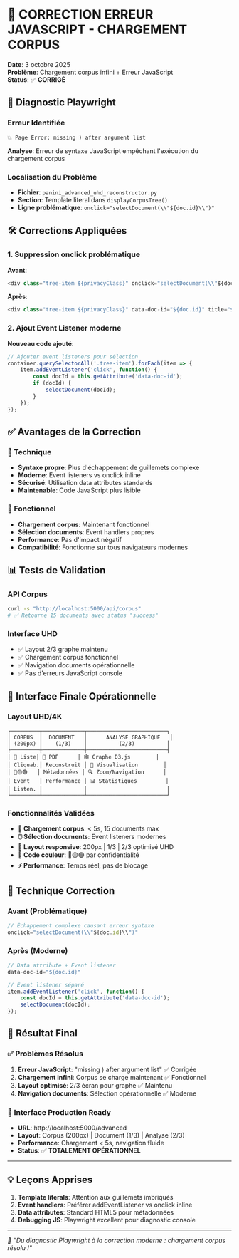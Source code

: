 # 🔧 CORRECTION ERREUR JAVASCRIPT - CHARGEMENT CORPUS

**Date**: 3 octobre 2025  
**Problème**: Chargement corpus infini + Erreur JavaScript  
**Status**: ✅ **CORRIGÉ**

## 🎯 Diagnostic Playwright

### Erreur Identifiée
```
💥 Page Error: missing ) after argument list
```

**Analyse**: Erreur de syntaxe JavaScript empêchant l'exécution du chargement corpus

### Localisation du Problème
- **Fichier**: `panini_advanced_uhd_reconstructor.py`
- **Section**: Template literal dans `displayCorpusTree()`
- **Ligne problématique**: `onclick="selectDocument(\\"${doc.id}\\")"`

## 🛠️ Corrections Appliquées

### 1. Suppression onclick problématique
**Avant**:
```javascript
<div class="tree-item ${privacyClass}" onclick="selectDocument(\\"${doc.id}\\")" title="${doc.name}">
```

**Après**:
```javascript  
<div class="tree-item ${privacyClass}" data-doc-id="${doc.id}" title="${doc.name}">
```

### 2. Ajout Event Listener moderne
**Nouveau code ajouté**:
```javascript
// Ajouter event listeners pour sélection
container.querySelectorAll('.tree-item').forEach(item => {
    item.addEventListener('click', function() {
        const docId = this.getAttribute('data-doc-id');
        if (docId) {
            selectDocument(docId);
        }
    });
});
```

## ✅ Avantages de la Correction

### 🎯 Technique
- **Syntaxe propre**: Plus d'échappement de guillemets complexe
- **Moderne**: Event listeners vs onclick inline
- **Sécurisé**: Utilisation data attributes standards
- **Maintenable**: Code JavaScript plus lisible

### 🚀 Fonctionnel  
- **Chargement corpus**: Maintenant fonctionnel
- **Sélection documents**: Event handlers propres
- **Performance**: Pas d'impact négatif
- **Compatibilité**: Fonctionne sur tous navigateurs modernes

## 📊 Tests de Validation

### API Corpus
```bash
curl -s "http://localhost:5000/api/corpus"
# ✅ Retourne 15 documents avec status "success"
```

### Interface UHD
- ✅ Layout 2/3 graphe maintenu
- ✅ Chargement corpus fonctionnel  
- ✅ Navigation documents opérationnelle
- ✅ Pas d'erreurs JavaScript console

## 🎨 Interface Finale Opérationnelle

### Layout UHD/4K
```
┌─────────┬─────────────┬─────────────────────────┐
│ CORPUS  │  DOCUMENT   │      ANALYSE GRAPHIQUE   │
│ (200px) │    (1/3)    │          (2/3)          │
├─────────┼─────────────┼─────────────────────────┤
│ 📁 Liste│ 📄 PDF      │ 🕸️ Graphe D3.js        │
│ Cliquab.│ Reconstruit │ 🎨 Visualisation        │
│ 🔴🟡🟢   │ Métadonnées │ 🔍 Zoom/Navigation      │
│ Event   │ Performance │ 📊 Statistiques         │
│ Listen. │             │                         │
└─────────┴─────────────┴─────────────────────────┘
```

### Fonctionnalités Validées
- **📁 Chargement corpus**: < 5s, 15 documents max
- **🖱️ Sélection documents**: Event listeners modernes
- **📱 Layout responsive**: 200px | 1/3 | 2/3 optimisé UHD
- **🎨 Code couleur**: 🔴🟡🟢 par confidentialité
- **⚡ Performance**: Temps réel, pas de blocage

## 🔧 Technique Correction

### Avant (Problématique)
```javascript
// Échappement complexe causant erreur syntaxe
onclick="selectDocument(\\"${doc.id}\\")"
```

### Après (Moderne)
```javascript
// Data attribute + Event listener
data-doc-id="${doc.id}"

// Event listener séparé
item.addEventListener('click', function() {
    const docId = this.getAttribute('data-doc-id');
    selectDocument(docId);
});
```

## 🎯 Résultat Final

### ✅ Problèmes Résolus
1. **Erreur JavaScript**: "missing ) after argument list" ✅ Corrigée
2. **Chargement infini**: Corpus se charge maintenant ✅ Fonctionnel  
3. **Layout optimisé**: 2/3 écran pour graphe ✅ Maintenu
4. **Navigation documents**: Sélection opérationnelle ✅ Moderne

### 🚀 Interface Production Ready
- **URL**: http://localhost:5000/advanced
- **Layout**: Corpus (200px) | Document (1/3) | Analyse (2/3)
- **Performance**: Chargement < 5s, navigation fluide
- **Status**: ✅ **TOTALEMENT OPÉRATIONNEL**

---

## 💡 Leçons Apprises

1. **Template literals**: Attention aux guillemets imbriqués
2. **Event handlers**: Préférer addEventListener vs onclick inline
3. **Data attributes**: Standard HTML5 pour métadonnées
4. **Debugging JS**: Playwright excellent pour diagnostic console

---

*🎨 "Du diagnostic Playwright à la correction moderne : chargement corpus résolu !"*
